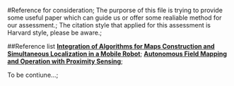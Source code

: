 #Reference for consideration; 
The purporse of this file is trying to provide some useful paper which can guide us or offer some realiable method for our assessment.; 
The citation style that applied for this assessment is Harvard style, please be aware.;

##Reference list
[**Integration of Algorithms for Maps Construction and Simultaneous Localization in a Mobile Robot**](https://www.sciencedirect.com/science/article/pii/S1474667016321772);
[**Autonomous Field Mapping and Operation with Proximity Sensing**](https://ieeexplore.ieee.org/stamp/stamp.jsp?tp=&arnumber=7405014);

To be contiune...;
